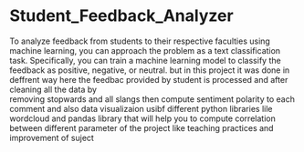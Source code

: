 # Student_Feedback_Analyzer
 To analyze feedback from students to their respective faculties using machine learning, you can approach the problem as a text classification task.
 Specifically, you can train a machine learning model to classify the feedback as positive, negative, or neutral.
 but in this project it was done in deffrent way  here the feedbac provided by student is processed and after cleaning all the data by  
 removing stopwards and all slangs then compute sentiment polarity to each comment  and also  data visualizaion  usibf different python libraries 
 lile wordcloud  and pandas library that will help you  to compute correlation between different parameter of the project like teaching practices 
 and improvement  of suject

